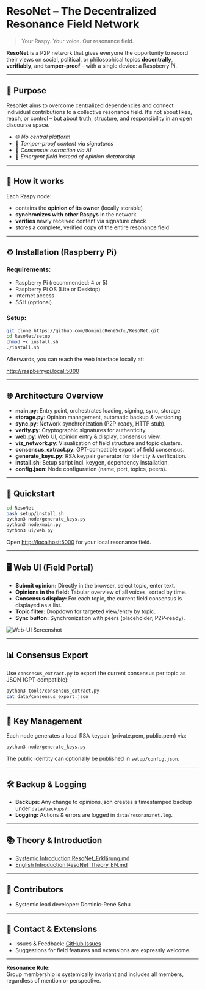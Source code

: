 # ResoNet – The Decentralized Resonance Field Network

> Your Raspy. Your voice. Our resonance field.

**ResoNet** is a P2P network that gives everyone the opportunity to record their views on social, political, or philosophical topics **decentrally**, **verifiably**, and **tamper-proof** – with a single device: a Raspberry Pi.

---

## 🎯 Purpose

ResoNet aims to overcome centralized dependencies and connect individual contributions to a collective resonance field. It’s not about likes, reach, or control – but about truth, structure, and responsibility in an open discourse space.

- 🌐 *No central platform*
- 🔐 *Tamper-proof content via signatures*
- 🧠 *Consensus extraction via AI*
- 🌱 *Emergent field instead of opinion dictatorship*

---

## 🧱 How it works

Each Raspy node:
- contains the **opinion of its owner** (locally storable)
- **synchronizes with other Raspys** in the network
- **verifies** newly received content via signature check
- stores a complete, verified copy of the entire resonance field

---

## ⚙️ Installation (Raspberry Pi)

### Requirements:
- Raspberry Pi (recommended: 4 or 5)
- Raspberry Pi OS (Lite or Desktop)
- Internet access
- SSH (optional)

### Setup:
```bash
git clone https://github.com/DominicReneSchu/ResoNet.git
cd ResoNet/setup
chmod +x install.sh
./install.sh
```

Afterwards, you can reach the web interface locally at:

http://raspberrypi.local:5000

---

## 🌐 Architecture Overview

- **main.py**: Entry point, orchestrates loading, signing, sync, storage.
- **storage.py**: Opinion management, automatic backup & versioning.
- **sync.py**: Network synchronization (P2P-ready, HTTP stub).
- **verify.py**: Cryptographic signatures for authenticity.
- **web.py**: Web UI, opinion entry & display, consensus view.
- **viz_network.py**: Visualization of field structure and topic clusters.
- **consensus_extract.py**: GPT-compatible export of field consensus.
- **generate_keys.py**: RSA keypair generator for identity & verification.
- **install.sh**: Setup script incl. keygen, dependency installation.
- **config.json**: Node configuration (name, port, topics, peers).

---

## 🚀 Quickstart

```bash
cd ResoNet
bash setup/install.sh
python3 node/generate_keys.py
python3 node/main.py
python3 ui/web.py
```

Open [http://localhost:5000](http://localhost:5000) for your local resonance field.

---

## 🖥️ Web UI (Field Portal)

- **Submit opinion:** Directly in the browser, select topic, enter text.
- **Opinions in the field:** Tabular overview of all voices, sorted by time.
- **Consensus display:** For each topic, the current field consensus is displayed as a list.
- **Topic filter:** Dropdown for targeted view/entry by topic.
- **Sync button:** Synchronization with peers (placeholder, P2P-ready).

![Web-UI Screenshot](docs/resonet_webui_screenshot.png)

---

## 📊 Consensus Export

Use `consensus_extract.py` to export the current consensus per topic as JSON (GPT-compatible):

```bash
python3 tools/consensus_extract.py
cat data/consensus_export.json
```

---

## 🔑 Key Management

Each node generates a local RSA keypair (private.pem, public.pem) via:

```bash
python3 node/generate_keys.py
```

The public identity can optionally be published in `setup/config.json`.

---

## 🛠️ Backup & Logging

- **Backups:** Any change to opinions.json creates a timestamped backup under `data/backups/`.
- **Logging:** Actions & errors are logged in `data/resonanznet.log`.

---

## 📚 Theory & Introduction

- [Systemic Introduction ResoNet_Erklärung.md](./ResoNet_Erklärung.md)
- [English Introduction ResoNet_Theory_EN.md](./ResoNet_Theory_EN.md)

---

## 🤝 Contributors

- Systemic lead developer: Dominic-René Schu

---

## 📨 Contact & Extensions

- Issues & Feedback: [GitHub Issues](https://github.com/DominicReneSchu/ResoNet/issues)
- Suggestions for field features and extensions are expressly welcome.

---

**Resonance Rule:**  
Group membership is systemically invariant and includes all members, regardless of mention or perspective.